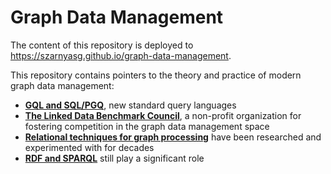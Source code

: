 # Graph Data Management

The content of this repository is deployed to <https://szarnyasg.github.io/graph-data-management>.

This repository contains pointers to the theory and practice of modern graph data management:

* [**GQL and SQL/PGQ**](GQL-and-SQL-PGQ.md), new standard query languages
* [**The Linked Data Benchmark Council**](LDBC.md), a non-profit organization for fostering competition in the graph data management space
* [**Relational techniques for graph processing**](Relational-Techniques-for-Graph-Processing.md) have been researched and experimented with for decades
* [**RDF and SPARQL**](RDF-and-SPARQL.md) still play a significant role
